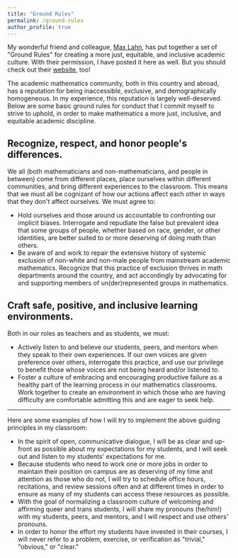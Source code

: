 ```yaml
---
title: "Ground Rules"
permalink: /ground-rules
author_profile: true
---
```


My wonderful friend and colleague, [Max Lahn](https://sites.google.com/view/maxlahn/), has put together a set of "Ground Rules" for creating a more just, equitable, and inclusive academic culture. With their permission, I have posted it here as well. But you should check out their [website](https://sites.google.com/view/maxlahn/), too!

The academic mathematics community, both in this country and abroad, has a reputation for being inaccessible, exclusive, and demographically homogeneous. In my experience, this reputation is largely well-deserved. Below are some basic ground rules for conduct that I commit myself to strive to uphold, in order to make mathematics a more just, inclusive, and equitable academic discipline. 

<h2>Recognize, respect, and honor people's differences.</h2>

We all (both mathematicians and non-mathematicians, and people in between) come from different places, place ourselves within different communities, and bring different experiences to the classroom. This means that we must all be cognizant of how our actions affect each other in ways that they don't affect ourselves. We must agree to: 
* Hold ourselves and those around us accountable to confronting our implicit biases. Interrogate and repudiate the false but prevalent idea that some groups of people, whether based on race, gender, or other identities, are better suited to or more deserving of doing math than others. 
* Be aware of and work to repair the extensive history of systemic exclusion of non-white and non-male people from mainstream academic mathematics. Recognize that this practice of exclusion thrives in math departments around the country, and act accordingly by advocating for and supporting members of un(der)represented groups in mathematics. 

<h2>Craft safe, positive, and inclusive learning environments.</h2>

Both in our roles as teachers and as students, we must: 
* Actively listen to and believe our students, peers, and mentors when they speak to their own experiences. If our own voices are given preference over others, interrogate this practice, and use our privilege to benefit those whose voices are not being heard and/or listened to. 
* Foster a culture of embracing and encouraging productive failure as a healthy part of the learning process in our mathematics classrooms. Work together to create an environment in which those who are having difficulty are comfortable admitting this and are eager to seek help.

---

Here are some examples of how I will try to implement the above guiding principles in my classroom:
* In the spirit of open, communicative dialogue, I will be as clear and up-front as possible about my expectations for my students, and I will seek out and listen to my students' expectations for me.
* Because students who need to work one or more jobs in order to maintain their position on campus are as deserving of my time and attention as those who do not, I will try to schedule office hours, recitations, and review sessions often and at different times in order to ensure as many of my students can access these resources as possible.
* With the goal of normalizing a classroom culture of welcoming and affirming queer and trans students, I will share my pronouns (he/him!) with my students, peers, and mentors, and I will respect and use others' pronouns.
* In order to honor the effort my students have invested in their courses, I will never refer to a problem, exercise, or verification as "trivial," "obvious," or "clear."